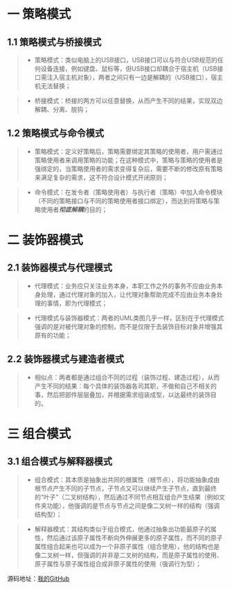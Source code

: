 # 一 策略模式
## 1.1 策略模式与桥接模式
>* 策略模式：类似电脑上的USB接口，USB接口可以与符合USB规范的任何设备连接，例如键盘、鼠标等，但USB接口却耦合于宿主机（USB接口需注入宿主机对象），两者之间只有一边是解耦的（USB接口），宿主机无法替换；

>* 桥接模式：桥接的两方可以任意替换，从而产生不同的结果，实现双边解耦、分离、脱钩；

## 1.2 策略模式与命令模式
>* 策略模式：定义好策略后，策略需要绑定其策略的使用者，用户需通过策略使用者来调用策略的功能；在这种模式中，策略与策略的使用者是强绑定的，当策略使用者的需求变得复杂后，需要不断的修改原有策略来满足复杂的需求，这不符合设计模式开闭原则；

>* 命令模式：在发令者（策略使用者）与执行者（策略）中加入命令模块（不同的策略接口与不同的策略使用者接口绑定），而达到将策略与策略使用者***彻底解耦***的目的；

# 二 装饰器模式
## 2.1 装饰器模式与代理模式
>* 代理模式：业务应只关注业务本身，本职工作之外的事务不应由业务本身处理，通过代理对象的加入，让代理对象帮助完成不应由业务本身处理的事情，即为代理模式；  

>* 代理模式与装饰器模式：两者的UML类图几乎一样，区别在于代理模式强调的是对被代理对象的控制，而不是仅限于去装饰目标对象并增强其原有的功能；

## 2.2 装饰器模式与建造者模式
>* 相似点：两者都是通过组合不同的过程（装饰过程、建造过程），从而产生不同的结果：每个具体的装饰器各司其职，不做和自己不相关的事，然后把部件层层叠加，并根据需求组装成型，以达最终的装饰目的。

# 三 组合模式
## 3.1 组合模式与解释器模式
>* 组合模式：其本质是抽象出共同的根属性（根节点），将功能抽象成由根节点产生不同的子节点，子节点又可以继续产生子节点，直到最终的“叶子”（二叉树结构），然后通过不同节点相互组合产生结果（例如文件夹功能），他强调的是节点与节点之间是像二叉树一样的结构（强调结构型）；  

>* 解释器模式：其结构类似于组合模式，他通过抽象出功能最原子的属性，然后通过该原子属性不断向外伸展更多的原子属性，而不同的原子属性组合起来也可以成为一个非原子属性（组合使用），他的结构也是像二叉树一样，但强调的并非是二叉树的结构，而是原子属性的使用、原子属性与原子属性组合成非原子属性的使用（强调行为型）； 

源码地址：[我的GitHub](https://github.com/wjmwss/java-program/tree/master/java-design-pattern)   
